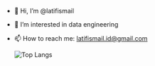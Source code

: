- 👋 Hi, I’m @latifismail
- 👀 I’m interested in data engineering
- 📫 How to reach me: latifismail.id@gmail.com

  ![Top Langs](https://github-readme-stats-latifismail.vercel.app/api/top-langs/?username=latifismail&theme=tokyonight&hide=jupyter%20notebook&exclude_repo=training-data-analyst,github-readme-stats,aws-last-mile-delivery-hyperlocal)
<!---
latifismail/latifismail is a ✨ special ✨ repository because its `README.md` (this file) appears on your GitHub profile.
You can click the Preview link to take a look at your changes.
--->
